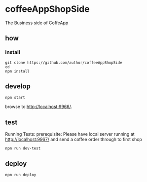 
# coffeeAppShopSide

The Business side of CoffeApp 

## how

### install

```
git clone https://github.com/author/coffeeAppShopSide
cd 
npm install
```

## develop

```
npm start
```

browse to <http://localhost:9966/>.

## test
Running Tests:
prerequisite:
Please have local server running at <http://localhost:9967/> and send a coffee order through to first shop

```
npm run dev-test
```

## deploy

```
npm run deploy
```
